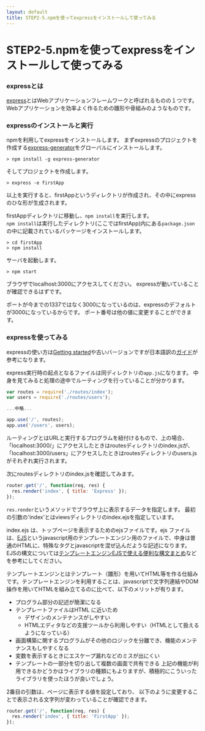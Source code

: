 ```yaml
---
layout: default
title: STEP2-5.npmを使ってexpressをインストールして使ってみる
---
```

# STEP2-5.npmを使ってexpressをインストールして使ってみる

### expressとは
[express](https://www.npmjs.org/package/express)とはWebアプリケーションフレームワークと呼ばれるものの１つです。
Webアプリケーションを効率よく作るための雛形や骨組みのようなものです。

### expressのインストールと実行
npmを利用してexpressをインストールします。
まずexpressのプロジェクトを作成する[express-generator](https://www.npmjs.org/package/express-generator)をグローバルにインストールします。


```
> npm install -g express-generator
```

そしてプロジェクトを作成します。

```
> express -e firstApp
```
以上を実行すると、firstAppというディレクトリが作成され、その中にexpressのひな形が生成されます。

firstAppディレクトリに移動し、`npm install`を実行します。  
`npm install`は実行したディレクトリ(ここではfirstApp)内にある`package.json`の中に記載されているパッケージをインストールします。

```
> cd firstApp
> npm install
```

サーバを起動します。

```
> npm start
```

ブラウザでlocalhost:3000にアクセスしてください。
expressが動いていることが確認できるはずです。

ポートが今までの1337ではなく3000になっているのは、expressのデフォルトが3000になっているからです。
ポート番号は他の値に変更することができます。

### expressを使ってみる
expressの使い方は[Getting started](http://expressjs.com/guide.html)や古いバージョンですが日本語訳の[ガイド](http://hideyukisaito.github.io/expressjs-doc_ja/guide/)が参考になります。


express実行時の起点となるファイルは同ディレクトリの`app.js`になります。
中身を見てみると処理の途中でルーティングを行っていることが分かります。


```js
var routes = require('./routes/index');
var users = require('./routes/users');

...中略...

app.use('/', routes);
app.use('/users', users);
```

ルーティングとはURLと実行するプログラムを紐付けるもので、上の場合、
「localhost:3000/」にアクセスしたときはroutesディレクトリのindex.jsが、  
「localhost:3000/users」にアクセスしたときはroutesディレクトリのusers.jsがそれぞれ実行されます。

次にroutesディレクトリのindex.jsを確認してみます。

```js
router.get('/', function(req, res) {
  res.render('index', { title: 'Express' });
});
```
`res.render`というメソッドでブラウザ上に表示するデータを指定します。
最初の引数の'index'とはviewsディレクトリのindex.ejsを指定しています。

index.ejs は、トップページを表示するためのejsファイルです。ejs ファイルは、[EJS](http://ejs.co/)というjavascript用のテンプレートエンジン用のファイルで、中身は普通のHTMLに、特殊なタグとjavascriptを混ぜ込んだような記述になります。EJSの構文については[テンプレートエンジンEJSで使える便利な構文まとめ](http://qiita.com/y_hokkey/items/31f1daa6cecb5f4ea4c9)などを参考にしてください。

テンプレートエンジンとはテンプレート（雛形）を用いてHTML等を作る仕組みです。テンプレートエンジンを利用することは、javascriptで文字列連結やDOM操作を用いてHTMLを組み立てるのに比べて、以下のメリットが有ります。
   * プログラム部分の記述が簡潔になる
   * テンプレートファイルはHTML に近いため
      * デザインのメンテナンスがしやすい
      * HTMLエディタなどの支援ツールから利用しやすい（HTMLとして扱えるようになっている）
   * 画面構築に関するプログラムがその他のロジックを分離でき、機能のメンテナンスもしやすくなる
   * 変数を表示するときにエスケープ漏れなどのミスが出にくい
   * テンプレートの一部分を切り出して複数の画面で共有できる
上記の機能が利用できるかどうかはライブラリの種類にもよりますが、積極的にこういったライブラリを使ったほうが良いでしょう。

2番目の引数は、ページに表示する値を設定しており、
以下のように変更することで表示される文字列が変わっていることが確認できます。

```js
router.get('/', function(req, res) {
  res.render('index', { title: 'FirstApp' });
});
```
